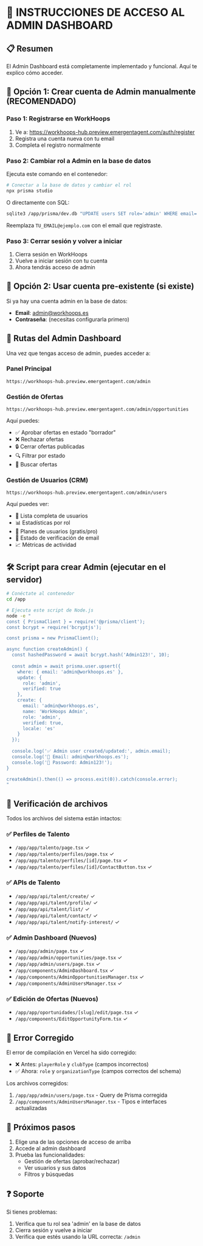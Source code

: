 # 🔐 INSTRUCCIONES DE ACCESO AL ADMIN DASHBOARD

## 📋 Resumen
El Admin Dashboard está completamente implementado y funcional. Aquí te explico cómo acceder.

## 🚀 Opción 1: Crear cuenta de Admin manualmente (RECOMENDADO)

### Paso 1: Registrarse en WorkHoops
1. Ve a: https://workhoops-hub.preview.emergentagent.com/auth/register
2. Registra una cuenta nueva con tu email
3. Completa el registro normalmente

### Paso 2: Cambiar rol a Admin en la base de datos
Ejecuta este comando en el contenedor:

```bash
# Conectar a la base de datos y cambiar el rol
npx prisma studio
```

O directamente con SQL:
```bash
sqlite3 /app/prisma/dev.db "UPDATE users SET role='admin' WHERE email='TU_EMAIL@ejemplo.com';"
```

Reemplaza `TU_EMAIL@ejemplo.com` con el email que registraste.

### Paso 3: Cerrar sesión y volver a iniciar
1. Cierra sesión en WorkHoops
2. Vuelve a iniciar sesión con tu cuenta
3. Ahora tendrás acceso de admin

## 🔗 Opción 2: Usar cuenta pre-existente (si existe)

Si ya hay una cuenta admin en la base de datos:
- **Email**: admin@workhoops.es
- **Contraseña**: (necesitas configurarla primero)

## 📍 Rutas del Admin Dashboard

Una vez que tengas acceso de admin, puedes acceder a:

### Panel Principal
```
https://workhoops-hub.preview.emergentagent.com/admin
```

### Gestión de Ofertas
```
https://workhoops-hub.preview.emergentagent.com/admin/opportunities
```
Aquí puedes:
- ✅ Aprobar ofertas en estado "borrador"
- ❌ Rechazar ofertas
- 🔒 Cerrar ofertas publicadas
- 🔍 Filtrar por estado
- 🔎 Buscar ofertas

### Gestión de Usuarios (CRM)
```
https://workhoops-hub.preview.emergentagent.com/admin/users
```
Aquí puedes ver:
- 👥 Lista completa de usuarios
- 📊 Estadísticas por rol
- 💎 Planes de usuarios (gratis/pro)
- 📧 Estado de verificación de email
- 📈 Métricas de actividad

## 🛠️ Script para crear Admin (ejecutar en el servidor)

```bash
# Conéctate al contenedor
cd /app

# Ejecuta este script de Node.js
node -e "
const { PrismaClient } = require('@prisma/client');
const bcrypt = require('bcryptjs');

const prisma = new PrismaClient();

async function createAdmin() {
  const hashedPassword = await bcrypt.hash('Admin123!', 10);
  
  const admin = await prisma.user.upsert({
    where: { email: 'admin@workhoops.es' },
    update: { 
      role: 'admin',
      verified: true
    },
    create: {
      email: 'admin@workhoops.es',
      name: 'WorkHoops Admin',
      role: 'admin',
      verified: true,
      locale: 'es'
    }
  });
  
  console.log('✅ Admin user created/updated:', admin.email);
  console.log('📧 Email: admin@workhoops.es');
  console.log('🔑 Password: Admin123!');
}

createAdmin().then(() => process.exit(0)).catch(console.error);
"
```

## 📝 Verificación de archivos

Todos los archivos del sistema están intactos:

### ✅ Perfiles de Talento
- `/app/app/talento/page.tsx` ✓
- `/app/app/talento/perfiles/page.tsx` ✓
- `/app/app/talento/perfiles/[id]/page.tsx` ✓
- `/app/app/talento/perfiles/[id]/ContactButton.tsx` ✓

### ✅ APIs de Talento
- `/app/app/api/talent/create/` ✓
- `/app/app/api/talent/profile/` ✓
- `/app/app/api/talent/list/` ✓
- `/app/app/api/talent/contact/` ✓
- `/app/app/api/talent/notify-interest/` ✓

### ✅ Admin Dashboard (Nuevos)
- `/app/app/admin/page.tsx` ✓
- `/app/app/admin/opportunities/page.tsx` ✓
- `/app/app/admin/users/page.tsx` ✓
- `/app/components/AdminDashboard.tsx` ✓
- `/app/components/AdminOpportunitiesManager.tsx` ✓
- `/app/components/AdminUsersManager.tsx` ✓

### ✅ Edición de Ofertas (Nuevos)
- `/app/app/oportunidades/[slug]/edit/page.tsx` ✓
- `/app/components/EditOpportunityForm.tsx` ✓

## 🐛 Error Corregido

El error de compilación en Vercel ha sido corregido:
- ❌ Antes: `playerRole` y `clubType` (campos incorrectos)
- ✅ Ahora: `role` y `organizationType` (campos correctos del schema)

Los archivos corregidos:
1. `/app/app/admin/users/page.tsx` - Query de Prisma corregida
2. `/app/components/AdminUsersManager.tsx` - Tipos e interfaces actualizadas

## 🔄 Próximos pasos

1. Elige una de las opciones de acceso de arriba
2. Accede al admin dashboard
3. Prueba las funcionalidades:
   - Gestión de ofertas (aprobar/rechazar)
   - Ver usuarios y sus datos
   - Filtros y búsquedas

## ❓ Soporte

Si tienes problemas:
1. Verifica que tu rol sea 'admin' en la base de datos
2. Cierra sesión y vuelve a iniciar
3. Verifica que estés usando la URL correcta: `/admin`
